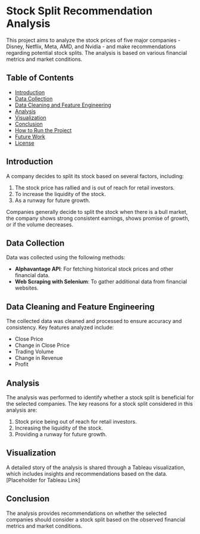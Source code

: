 # Stock Split Recommendation Analysis

This project aims to analyze the stock prices of five major companies - Disney, Netflix, Meta, AMD, and Nvidia - and make recommendations regarding potential stock splits. The analysis is based on various financial metrics and market conditions.

## Table of Contents

- [Introduction](#introduction)
- [Data Collection](#data-collection)
- [Data Cleaning and Feature Engineering](#data-cleaning-and-feature-engineering)
- [Analysis](#analysis)
- [Visualization](#visualization)
- [Conclusion](#conclusion)
- [How to Run the Project](#how-to-run-the-project)
- [Future Work](#future-work)
- [License](#license)

## Introduction

A company decides to split its stock based on several factors, including:
1. The stock price has rallied and is out of reach for retail investors.
2. To increase the liquidity of the stock.
3. As a runway for future growth.

Companies generally decide to split the stock when there is a bull market, the company shows strong consistent earnings, shows promise of growth, or if the volume decreases.

## Data Collection

Data was collected using the following methods:
- **Alphavantage API**: For fetching historical stock prices and other financial data.
- **Web Scraping with Selenium**: To gather additional data from financial websites.

## Data Cleaning and Feature Engineering

The collected data was cleaned and processed to ensure accuracy and consistency. Key features analyzed include:
- Close Price
- Change in Close Price
- Trading Volume
- Change in Revenue
- Profit

## Analysis

The analysis was performed to identify whether a stock split is beneficial for the selected companies. The key reasons for a stock split considered in this analysis are:
1. Stock price being out of reach for retail investors.
2. Increasing the liquidity of the stock.
3. Providing a runway for future growth.

## Visualization

A detailed story of the analysis is shared through a Tableau visualization, which includes insights and recommendations based on the data. [Placeholder for Tableau Link]



## Conclusion

The analysis provides recommendations on whether the selected companies should consider a stock split based on the observed financial metrics and market conditions.
